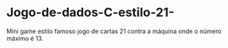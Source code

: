 # Jogo-de-dados-C-estilo-21-
Mini game estilo famoso jogo de cartas 21 contra a máquina onde o número máximo é 13.
